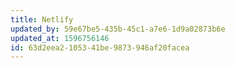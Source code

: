 ```yaml
---
title: Netlify
updated_by: 59e67be5-435b-45c1-a7e6-1d9a02873b6e
updated_at: 1596756146
id: 63d2eea2-1053-41be-9873-946af20facea
---
```


